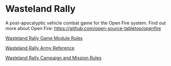 # Wasteland Rally

A post-apocalyptic vehicle combat game for the Open Fire system. Find out more about Open Fire: https://github.com/open-source-tabletop/openfire

[Wasteland Rally Game Module Rules](https://github.com/open-source-tabletop/openfire-gm-wasteland-rally/blob/main/01-game-module.md)

[Wasteland Rally Army Reference](https://github.com/open-source-tabletop/openfire-gm-wasteland-rally/blob/main/02-army-reference.md)

[Wasteland Rally Campaign and Mission Rules](https://github.com/open-source-tabletop/openfire-gm-wasteland-rally/blob/main/03-campaigns-and-missions.md)
